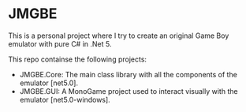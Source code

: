 # JMGBE

This is a personal project where I try to create an original Game Boy emulator with pure C# in .Net 5.

This repo containse the following projects:
- JMGBE.Core: The main class library with all the components of the emulator [net5.0].
- JMGBE.GUI: A MonoGame project used to interact visually with the emulator [net5.0-windows].
